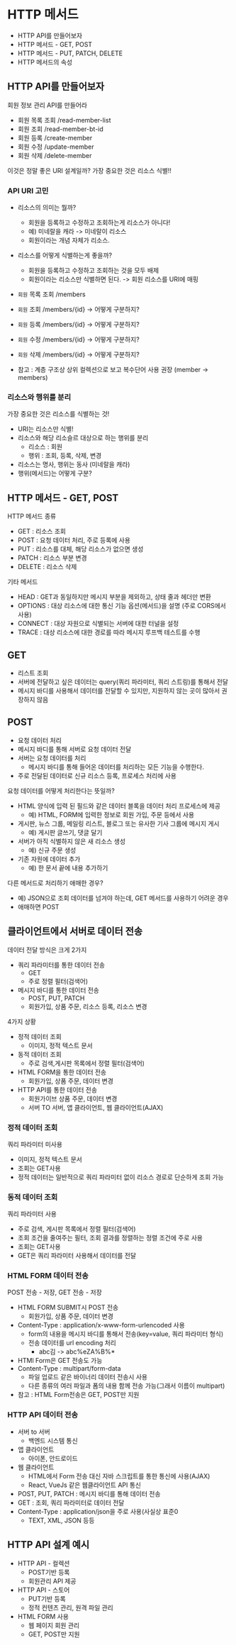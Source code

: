 # HTTP 메서드
* HTTP API를 만들어보자
* HTTP 메서드 - GET, POST
* HTTP 메서드 - PUT, PATCH, DELETE
* HTTP 메서드의 속성

## HTTP API를 만들어보자
회원 정보 관리 API를 만들어라
* 회원 목록 조회 /read-member-list
* 회원 조회 /read-member-bt-id
* 회원 등록 /create-member
* 회원 수정 /update-member
* 회원 삭제 /delete-member

이것은 정말 좋은 URI 설계일까?
가장 중요한 것은 리소스 식별!!

### API URI 고민
* 리소스의 의미는 뭘까?
  * 회원을 등록하고 수정하고 조회하는게 리소스가 아니다!
  * 예) 미네랄을 캐라 -> 미네랄이 리소스
  * 회원이라는 개념 자체가 리소스.
* 리소스를 어떻게 식별하는게 좋을까?
  * 회원을 등록하고 수정하고 조회하는 것을 모두 배제
  * 회원이라는 리소스만 식별하면 된다. -> 회원 리소스를 URI에 매핑

* `회원` 목록 조회 /members
* `회원` 조회 /members/{id} -> 어떻게 구분하지?
* `회원` 등록 /members/{id} -> 어떻게 구분하지?
* `회원` 수정 /members/{id} -> 어떻게 구분하지?
* `회원` 삭제 /members/{id} -> 어떻게 구분하지?
* 참고 : 계층 구조상 상위 컬렉션으로 보고 복수단어 사용 권장 (member -> members)

### 리소스와 행위를 분리
가장 중요한 것은 리소스를 식별하는 것!
* URI는 리소스만 식별!
* 리소스와 해당 리소슬르 대상으로 하는 행위를 분리
  * 리소스 : 회원
  * 행위 : 조회, 등록, 삭제, 변경
* 리소스는 명사, 행위는 동사 (미네랄을 캐라)
* 행위(메서드)는 어떻게 구분?

## HTTP 메서드 - GET, POST
HTTP 메서드 종류
* GET : 리소스 조회
* POST : 요청 데이터 처리, 주로 등록에 사용
* PUT : 리소스를 대체, 해당 리소스가 없으면 생성
* PATCH : 리소스 부분 변경
* DELETE : 리소스 삭제

기타 메서드
* HEAD : GET과 동일하지만 메시지 부분을 제외하고, 상태 줄과 헤더만 변환
* OPTIONS : 대상 리소스에 대한 통신 기능 옵션(메서드)을 설명 (주로 CORS에서 사용)
* CONNECT : 대상 자원으로 식별되는 서버에 대한 터널을 설정
* TRACE : 대상 리소스에 대한 경로를 따라 메시지 루프백 테스트를 수행

## GET 
* 리스트 조회
* 서버에 전달하고 싶은 데이터는 query(쿼리 파라미터, 쿼리 스트링)를 통해서 전달
* 메시지 바디를 사용해서 데이터를 전달할 수 있지만, 지원하지 않는 곳이 많아서 권장하지 않음

## POST
* 요청 데이터 처리
* 메시지 바디를 통해 서버로 요청 데이터 전달
* 서버는 요청 데이터를 처리
  * 메시지 바디를 통해 들어온 데이터를 처리하는 모든 기능을 수행한다.
* 주로 전달된 데이터로 신규 리소스 등록, 프로세스 처리에 사용

요청 데이터를 어떻게 처리한다는 뜻일까?
* HTML 양식에 입력 된 필드와 같은 데이터 블록을 데이터 처리 프로세스에 제공
  * 예) HTML, FORM에 입력한 정보로 회원 가입, 주문 등에서 사용
* 게시판, 뉴스 그룹, 메일링 리스트, 블로그 또는 유사한 기사 그룹에 메시지 게시
  * 예) 게시판 글쓰기, 댓글 달기
* 서버가 아직 식별하지 않은 새 리소스 생성
  * 예) 신규 주문 생성
* 기존 자원에 데이터 추가
  * 예) 한 문서 끝에 내용 추가하기
 
다른 메서드로 처리하기 애매한 경우?
* 예) JSON으로 조회 데이터를 넘겨야 하는데, GET 메서드를 사용하기 어려운 경우
* 애매하면 POST

## 클라이언트에서 서버로 데이터 전송
데이터 전달 방식은 크게 2가지

* 쿼리 파라미터를 통한 데이터 전송
  * GET
  * 주로 정렬 필터(검색어)
* 메시지 바디를 통한 데이터 전송
  * POST, PUT, PATCH
  * 회원가입, 상품 주문, 리소스 등록, 리소스 변경

4가지 상황
* 정적 데이터 조회
  * 이미지, 정적 텍스트 문서
* 동적 데이터 조회
  * 주로 검색,게시판 목록에서 정렬 필터(검색어)
* HTML FORM을 통한 데이터 전송
  * 회원가입, 상품 주문, 데이터 변경
* HTTP API를 통한 데이터 전송
  * 회원가이브 상품 주문, 데이터 변경
  * 서버 TO 서버, 앱 클라이언트, 웹 클라이언트(AJAX)

### 정적 데이터 조회
쿼리 파라미터 미사용
* 이미지, 정적 텍스트 문서
* 조회는 GET사용
* 정적 데이터는 일반적으로 쿼리 파라미터 없이 리소스 경로로 단순하게 조회 가능

### 동적 데이터 조회
쿼리 파라미터 사용
* 주로 검색, 게시판 목록에서 정렬 필터(검색어)
* 조회 조건을 줄여주는 필터, 조회 결과를 정렬하는 정렬 조건에 주로 사용
* 조회는 GET사용
* GET은 쿼리 파라미터 사용해서 데이터를 전달

### HTML FORM 데이터 전송
POST 전송 - 저장, GET 전송 - 저장
* HTML FORM SUBMIT시 POST 전송
  * 회원가입, 상품 주문, 데이터 변경
* Content-Type : application/x-www-form-urlencoded 사용
  * form의 내용을 메시지 바디를 통해서 전송(key=value, 쿼리 파라미터 형식)
  * 전송 데이터를 url encoding 처리
    * abc김 -> abc%eZA%B%*
* HTMl Form은 GET 전송도 가능
* Content-Type : multipart/form-data
  * 파일 업로드 같은 바이너리 데이터 전송시 사용
  * 다른 종류의 여러 파일과 폼의 내용 함께 전송 가능(그래서 이름이 multipart)
* 참고 : HTML Form전송은  GET, POST만 지원

### HTTP API 데이터 전송
* 서버 to 서버
  * 백엔드 시스템 통신
* 앱 클라이언트
  * 아이폰, 안드로이드
* 웹 클라이언트
  * HTML에서 Form 전송 대신 자바 스크립트를 통한 통신에 사용(AJAX)
  * React, VueJs 같은 웹클라이언트 API 통신
* POST, PUT, PATCH : 메시지 바디를 통해 데이터 전송
* GET : 조회, 쿼리 파라미터로 데이터 전달
* Content-Type : application/json을 주로 사용(사실상 표준0
  * TEXT, XML, JSON 등등

## HTTP API 설계 예시
* HTTP API - 컬렉션
  * POST기반 등록
  * 회원관리 API 제공
* HTTP API - 스토어
  * PUT기반 등록
  * 정적 컨텐츠 관리, 원격 파일 관리
* HTML FORM 사용
  * 웹 페이지 회원 관리
  * GET, POST만 지원
